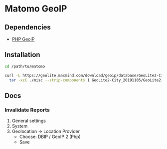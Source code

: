 # Matomo GeoIP

## Dependencies

- [PHP GeoIP](/php-geoip.md)

## Installation

```sh
cd /path/to/matomo
```

```sh
curl -L https://geolite.maxmind.com/download/geoip/database/GeoLite2-City.tar.gz | \
  tar -xzC ./misc --strip-components 1 GeoLite2-City_20191105/GeoLite2-City.mmdb
```

## Docs

### Invalidate Reports

1. General settings
2. System
3. Geolocation -> Location Provider
   - Choose: DBIP / GeoIP 2 (Php)
   - Save
